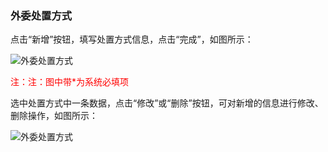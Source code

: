 ### 外委处置方式

点击“新增”按钮，填写处置方式信息，点击“完成”，如图所示：

![外委处置方式](..\images\外委处置方式1.png)

<font color="#f00">注：注：图中带*为系统必填项</font>

选中处置方式中一条数据，点击“修改”或“删除”按钮，可对新增的信息进行修改、删除操作，如图所示：

![外委处置方式](..\images\外委处置方式2.png)



